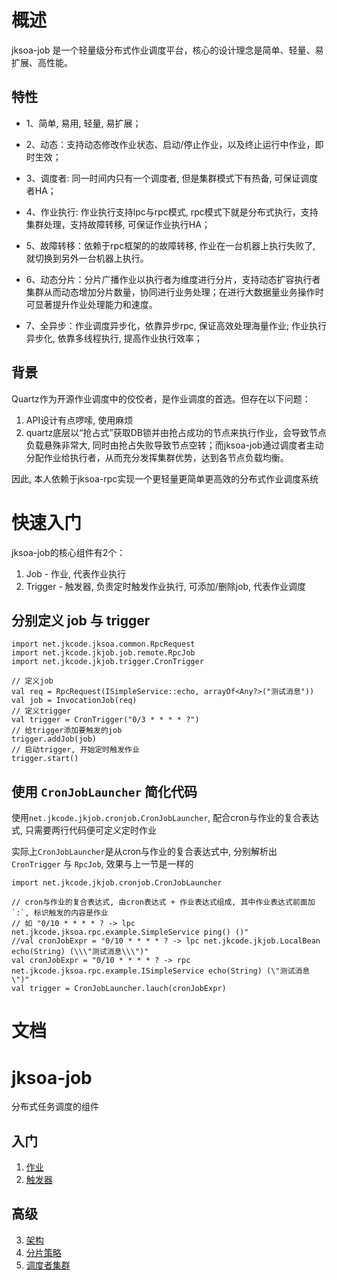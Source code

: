 # 概述
jksoa-job 是一个轻量级分布式作业调度平台，核心的设计理念是简单、轻量、易扩展、高性能。

## 特性

- 1、简单, 易用, 轻量, 易扩展；

- 2、动态：支持动态修改作业状态、启动/停止作业，以及终止运行中作业，即时生效；

- 3、调度者: 同一时间内只有一个调度者, 但是集群模式下有热备, 可保证调度者HA；

- 4、作业执行: 作业执行支持lpc与rpc模式, rpc模式下就是分布式执行，支持集群处理，支持故障转移, 可保证作业执行HA；

- 5、故障转移：依赖于rpc框架的的故障转移, 作业在一台机器上执行失败了, 就切换到另外一台机器上执行。

- 6、动态分片：分片广播作业以执行者为维度进行分片，支持动态扩容执行者集群从而动态增加分片数量，协同进行业务处理；在进行大数据量业务操作时可显著提升作业处理能力和速度。

- 7、全异步：作业调度异步化，依靠异步rpc, 保证高效处理海量作业; 作业执行异步化, 依靠多线程执行, 提高作业执行效率；

## 背景

Quartz作为开源作业调度中的佼佼者，是作业调度的首选。但存在以下问题：

1. API设计有点啰嗦, 使用麻烦
2. quartz底层以“抢占式”获取DB锁并由抢占成功的节点来执行作业，会导致节点负载悬殊非常大, 同时由抢占失败导致节点空转；而jksoa-job通过调度者主动分配作业给执行者，从而充分发挥集群优势，达到各节点负载均衡。

因此, 本人依赖于jksoa-rpc实现一个更轻量更简单更高效的分布式作业调度系统

# 快速入门

jksoa-job的核心组件有2个：
1. Job - 作业, 代表作业执行
2. Trigger - 触发器, 负责定时触发作业执行, 可添加/删除job, 代表作业调度

## 分别定义 job 与 trigger

```
import net.jkcode.jksoa.common.RpcRequest
import net.jkcode.jkjob.job.remote.RpcJob
import net.jkcode.jkjob.trigger.CronTrigger

// 定义job
val req = RpcRequest(ISimpleService::echo, arrayOf<Any?>("测试消息"))
val job = InvocationJob(req)
// 定义trigger
val trigger = CronTrigger("0/3 * * * * ?")
// 给trigger添加要触发的job
trigger.addJob(job)
// 启动trigger, 开始定时触发作业
trigger.start()
```

## 使用 `CronJobLauncher` 简化代码

使用`net.jkcode.jkjob.cronjob.CronJobLauncher`, 配合cron与作业的复合表达式, 只需要两行代码便可定义定时作业

实际上`CronJobLauncher`是从cron与作业的复合表达式中, 分别解析出 `CronTrigger` 与 `RpcJob`, 效果与上一节是一样的

```
import net.jkcode.jkjob.cronjob.CronJobLauncher

// cron与作业的复合表达式, 由cron表达式 + 作业表达式组成, 其中作业表达式前面加`:`, 标识触发的内容是作业
// 如 "0/10 * * * * ? -> lpc net.jkcode.jksoa.rpc.example.SimpleService ping() ()"
//val cronJobExpr = "0/10 * * * * ? -> lpc net.jkcode.jkjob.LocalBean echo(String) (\\\"测试消息\\\")"
val cronJobExpr = "0/10 * * * * ? -> rpc net.jkcode.jksoa.rpc.example.ISimpleService echo(String) (\"测试消息\")"
val trigger = CronJobLauncher.lauch(cronJobExpr)
```

# 文档

# jksoa-job

分布式任务调度的组件

## 入门
1. [作业](doc/job/job.md)
2. [触发器](doc/job/trigger.md)

## 高级
3. [架构](doc/job/architecture.md)
4. [分片策略](doc/job/sharding_strategy.md)
5. [调度者集群](doc/job/cluster.md)